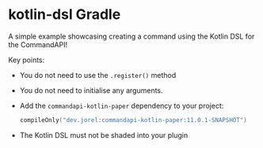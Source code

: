 # kotlin-dsl Gradle

A simple example showcasing creating a command using the Kotlin DSL for the CommandAPI!

Key points:

- You do not need to use the `.register()` method
- You do not need to initialise any arguments.
- Add the `commandapi-kotlin-paper` dependency to your project:

  ```kotlin
  compileOnly("dev.jorel:commandapi-kotlin-paper:11.0.1-SNAPSHOT")
  ```

- The Kotlin DSL must not be shaded into your plugin
